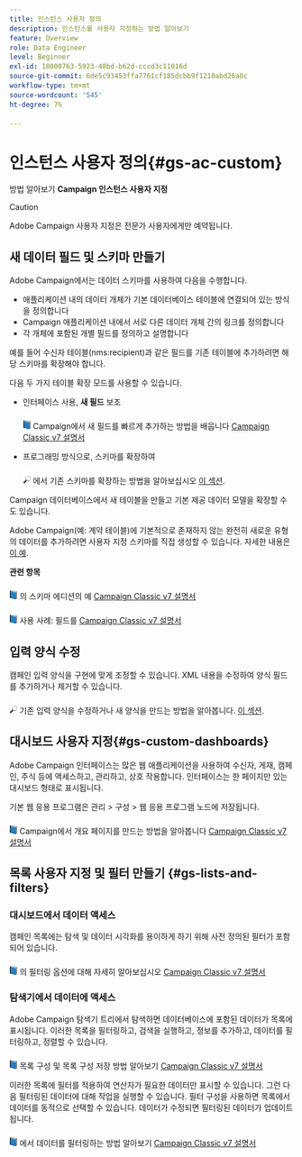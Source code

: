 ```yaml
---
title: 인스턴스 사용자 정의
description: 인스턴스를 사용자 지정하는 방법 알아보기
feature: Overview
role: Data Engineer
level: Beginner
exl-id: 18000763-5923-48bd-b62d-cccd3c11016d
source-git-commit: 6de5c93453ffa7761cf185dcbb9f1210abd26a0c
workflow-type: tm+mt
source-wordcount: '545'
ht-degree: 7%

---
```


# 인스턴스 사용자 정의{#gs-ac-custom}

방법 알아보기 **Campaign 인스턴스 사용자 지정**

>[!CAUTION]
>
>Adobe Campaign 사용자 지정은 전문가 사용자에게만 예약됩니다.

## 새 데이터 필드 및 스키마 만들기

Adobe Campaign에서는 데이터 스키마를 사용하여 다음을 수행합니다.

* 애플리케이션 내의 데이터 개체가 기본 데이터베이스 테이블에 연결되어 있는 방식을 정의합니다
* Campaign 애플리케이션 내에서 서로 다른 데이터 개체 간의 링크를 정의합니다
* 각 개체에 포함된 개별 필드를 정의하고 설명합니다

예를 들어 수신자 테이블(nms:recipient)과 같은 필드를 기존 테이블에 추가하려면 해당 스키마를 확장해야 합니다.

다음 두 가지 테이블 확장 모드를 사용할 수 있습니다.

* 인터페이스 사용, **새 필드** 보조

   ![](../assets/do-not-localize/book.png) Campaign에서 새 필드를 빠르게 추가하는 방법을 배웁니다 [Campaign Classic v7 설명서](https://experienceleague.adobe.com/docs/campaign-classic/using/configuring-campaign-classic/editing-schemas/new-field-wizard.html?lang=en#configuring-campaign-classic)

* 프로그래밍 방식으로, 스키마를 확장하여

   ![](../assets/do-not-localize/glass.png) 에서 기존 스키마를 확장하는 방법을 알아보십시오 [이 섹션](../dev/extend-schema.md).


Campaign 데이터베이스에서 새 테이블을 만들고 기본 제공 데이터 모델을 확장할 수도 있습니다.

Adobe Campaign(예: 계약 테이블)에 기본적으로 존재하지 않는 완전히 새로운 유형의 데이터를 추가하려면 사용자 지정 스키마를 직접 생성할 수 있습니다. 자세한 내용은 [이 예](../dev/create-schema.md#example--creating-a-contract-table).

**관련 항목**

![](../assets/do-not-localize/book.png) 의 스키마 에디션의 예 [Campaign Classic v7 설명서](https://experienceleague.adobe.com/docs/campaign-classic/using/configuring-campaign-classic/editing-schemas/examples-of-schemas-edition.html?lang=en#configuring-campaign-classic)

![](../assets/do-not-localize/book.png) 사용 사례: 필드를 [Campaign Classic v7 설명서](https://experienceleague.adobe.com/docs/campaign-classic/using/configuring-campaign-classic/editing-schemas/examples-of-schemas-edition.html?lang=en#uc-link)


## 입력 양식 수정

캠페인 입력 양식을 구현에 맞게 조정할 수 있습니다. XML 내용을 수정하여 양식 필드를 추가하거나 제거할 수 있습니다.

![](../assets/do-not-localize/glass.png) 기존 입력 양식을 수정하거나 새 양식을 만드는 방법을 알아봅니다. [이 섹션](../dev/forms.md).

## 대시보드 사용자 지정{#gs-custom-dashboards}

Adobe Campaign 인터페이스는 많은 웹 애플리케이션을 사용하여 수신자, 게재, 캠페인, 주식 등에 액세스하고, 관리하고, 상호 작용합니다. 인터페이스는 한 페이지만 있는 대시보드 형태로 표시됩니다.

기본 웹 응용 프로그램은 관리 > 구성 > 웹 응용 프로그램 노드에 저장됩니다.

![](../assets/do-not-localize/book.png) Campaign에서 개요 페이지를 만드는 방법을 알아봅니다 [Campaign Classic v7 설명서](https://experienceleague.adobe.com/docs/campaign-classic/using/designing-content/web-applications/use-cases--creating-overviews.html?lang=en#creating-a-single-page-web-application)


## 목록 사용자 지정 및 필터 만들기 {#gs-lists-and-filters}

### 대시보드에서 데이터 액세스

캠페인 목록에는 탐색 및 데이터 시각화를 용이하게 하기 위해 사전 정의된 필터가 포함되어 있습니다.

![](../assets/do-not-localize/book.png) 의 필터링 옵션에 대해 자세히 알아보십시오 [Campaign Classic v7 설명서](https://experienceleague.adobe.com/docs/campaign-classic/using/getting-started/filtering-data/filtering-options.html?lang=en#about-filtering)


### 탐색기에서 데이터에 액세스

Adobe Campaign 탐색기 트리에서 탐색하면 데이터베이스에 포함된 데이터가 목록에 표시됩니다. 이러한 목록을 필터링하고, 검색을 실행하고, 정보를 추가하고, 데이터를 필터링하고, 정렬할 수 있습니다.

![](../assets/do-not-localize/book.png) 목록 구성 및 목록 구성 저장 방법 알아보기 [Campaign Classic v7 설명서](https://experienceleague.adobe.com/docs/campaign-classic/using/getting-started/starting-with-adobe-campaign/campaign-workspace/adobe-campaign-ui-lists.html?lang=en#getting-started)


이러한 목록에 필터를 적용하여 연산자가 필요한 데이터만 표시할 수 있습니다. 그런 다음 필터링된 데이터에 대해 작업을 실행할 수 있습니다. 필터 구성을 사용하면 목록에서 데이터를 동적으로 선택할 수 있습니다. 데이터가 수정되면 필터링된 데이터가 업데이트됩니다.

![](../assets/do-not-localize/book.png) 에서 데이터를 필터링하는 방법 알아보기 [Campaign Classic v7 설명서](https://experienceleague.adobe.com/docs/campaign-classic/using/getting-started/filtering-data/creating-filters.html?lang=en#typology-of-available-filters)
